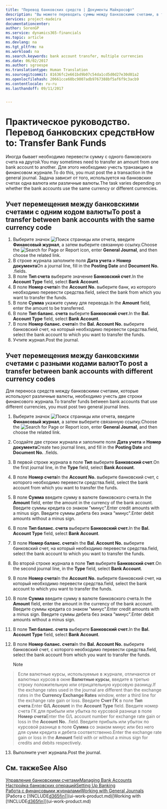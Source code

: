 ```yaml
---
title: "Перевод банковских средств | Документы Майкрософт"
description: "Вы можете переводить суммы между банковскими счетами, в том числе в различных валютах, учитывая транзакции в финансовом журнале."
services: project-madeira
documentationcenter: 
author: SorenGP
ms.service: dynamics365-financials
ms.topic: article
ms.devlang: na
ms.tgt_pltfrm: na
ms.workload: na
ms.search.keywords: bank account transfer, multiple currencies
ms.date: 06/02/2017
ms.author: sgroespe
ms.translationtype: Human Translation
ms.sourcegitcommit: 81636fc2e661bd9b07c54da1cd5d0d27e30d01a2
ms.openlocfilehash: 20661cce60bc9007adb9767388bf5af6f9c3acb9
ms.contentlocale: ru-ru
ms.lasthandoff: 09/11/2017


---
```

# <a name="how-to-transfer-bank-funds"></a><span data-ttu-id="7581a-103">Практическое руководство. Перевод банковских средств</span><span class="sxs-lookup"><span data-stu-id="7581a-103">How to: Transfer Bank Funds</span></span>
<span data-ttu-id="7581a-104">Иногда бывает необходимо перевести сумму с одного банковского счета на другой.</span><span class="sxs-lookup"><span data-stu-id="7581a-104">You may sometimes need to transfer an amount from one bank account to another.</span></span> <span data-ttu-id="7581a-105">Для этого необходимо учесть транзакцию в финансовом журнале.</span><span class="sxs-lookup"><span data-stu-id="7581a-105">To do this, you must post the a transaction in the general journal.</span></span> <span data-ttu-id="7581a-106">Задача зависит от того, используется на банковских счетах одна валюта или различные валюты.</span><span class="sxs-lookup"><span data-stu-id="7581a-106">The task varies depending on whether the bank accounts use the same currency or different currencies.</span></span>

## <a name="to-post-a-transfer-between-bank-accounts-with-the-same-currency-code"></a><span data-ttu-id="7581a-107">Учет перемещения между банковскими счетами с одним кодом валюты</span><span class="sxs-lookup"><span data-stu-id="7581a-107">To post a transfer between bank accounts with the same currency code</span></span>
1. <span data-ttu-id="7581a-108">Выберите значок ![Поиск страницы или отчета](media/ui-search/search_small.png "Значок поиска страницы или отчета"), введите **Финансовый журнал**, а затем выберите связанную ссылку.</span><span class="sxs-lookup"><span data-stu-id="7581a-108">Choose the ![Search for Page or Report](media/ui-search/search_small.png "Search for Page or Report icon") icon, enter **General Journal**, and then choose the related link.</span></span>
2. <span data-ttu-id="7581a-109">В строке журнала заполните поля **Дата учета** и **Номер документа**</span><span class="sxs-lookup"><span data-stu-id="7581a-109">On a journal line, fill in the **Posting Date** and **Document No.**</span></span> <span data-ttu-id="7581a-110">.</span><span class="sxs-lookup"><span data-stu-id="7581a-110">fields.</span></span>
3. <span data-ttu-id="7581a-111">В поле **Тип счета** выберите значение **Банковский счет**.</span><span class="sxs-lookup"><span data-stu-id="7581a-111">In the **Account Type** field, select **Bank Account**.</span></span>
4. <span data-ttu-id="7581a-112">В поле **Номер счета**</span><span class="sxs-lookup"><span data-stu-id="7581a-112">In the **Account No.**</span></span> <span data-ttu-id="7581a-113">выберите банк, из которого необходимо перевести средства.</span><span class="sxs-lookup"><span data-stu-id="7581a-113">field, select the bank from which you want to transfer the funds.</span></span>
5. <span data-ttu-id="7581a-114">В поле **Сумма** укажите сумму для перевода.</span><span class="sxs-lookup"><span data-stu-id="7581a-114">In the **Amount** field, enter the amount to be transferred.</span></span>
6. <span data-ttu-id="7581a-115">В поле **Тип баланс. счета** выберите **Банковский счет.**</span><span class="sxs-lookup"><span data-stu-id="7581a-115">In the **Bal. Account Type** field, select **Bank Account**.</span></span>
7. <span data-ttu-id="7581a-116">В поле **Номер баланс. счета**</span><span class="sxs-lookup"><span data-stu-id="7581a-116">In the **Bal. Account No.**</span></span> <span data-ttu-id="7581a-117">выберите банковский счет, на который необходимо перевести средства.</span><span class="sxs-lookup"><span data-stu-id="7581a-117">field, select the bank account to which you want to transfer the funds.</span></span>
8. <span data-ttu-id="7581a-118">Учтите журнал.</span><span class="sxs-lookup"><span data-stu-id="7581a-118">Post the journal.</span></span>

## <a name="to-post-a-transfer-between-bank-accounts-with-different-currency-codes"></a><span data-ttu-id="7581a-119">Учет перемещения между банковскими счетами с разными кодами валют</span><span class="sxs-lookup"><span data-stu-id="7581a-119">To post a transfer between bank accounts with different currency codes</span></span>
<span data-ttu-id="7581a-120">Для переноса средств между банковскими счетами, которые используют различные валюты, необходимо учесть две строки финансового журнала.</span><span class="sxs-lookup"><span data-stu-id="7581a-120">To transfer funds between bank accounts that use different currencies, you must post two general journal lines.</span></span>

1. <span data-ttu-id="7581a-121">Выберите значок ![Поиск страницы или отчета](media/ui-search/search_small.png "Значок поиска страницы или отчета"), введите **Финансовый журнал**, а затем выберите связанную ссылку.</span><span class="sxs-lookup"><span data-stu-id="7581a-121">Choose the ![Search for Page or Report](media/ui-search/search_small.png "Search for Page or Report icon") icon, enter **General Journal**, and then choose the related link.</span></span>
2. <span data-ttu-id="7581a-122">Создайте две строки журнала и заполните поля **Дата учета** и **Номер документа**</span><span class="sxs-lookup"><span data-stu-id="7581a-122">Create two journal lines, and fill in the **Posting Date** and **Document No.**</span></span> <span data-ttu-id="7581a-123">.</span><span class="sxs-lookup"><span data-stu-id="7581a-123">fields.</span></span>
3. <span data-ttu-id="7581a-124">В первой строке журнала в поле **Тип** выберите **Банковский счет**.</span><span class="sxs-lookup"><span data-stu-id="7581a-124">On the first journal line, in the **Type** field, select **Bank Account**.</span></span>
4. <span data-ttu-id="7581a-125">В поле **Номер счета**</span><span class="sxs-lookup"><span data-stu-id="7581a-125">In the **Account No.**</span></span> <span data-ttu-id="7581a-126">выберите банковский счет, c которого необходимо перевести средства.</span><span class="sxs-lookup"><span data-stu-id="7581a-126">field, select the bank account from which you want to transfer the funds.</span></span>
5. <span data-ttu-id="7581a-127">В поле **Сумма** введите сумму в валюте банковского счета.</span><span class="sxs-lookup"><span data-stu-id="7581a-127">In the **Amount** field, enter the amount in the currency of the bank account.</span></span> <span data-ttu-id="7581a-128">Введите суммы кредита со знаком "минус".</span><span class="sxs-lookup"><span data-stu-id="7581a-128">Enter credit amounts with a minus sign.</span></span> <span data-ttu-id="7581a-129">Введите суммы дебета без знака "минус".</span><span class="sxs-lookup"><span data-stu-id="7581a-129">Enter debit amounts without a minus sign.</span></span>
6. <span data-ttu-id="7581a-130">В поле **Тип баланс. счета** выберите **Банковский счет.**</span><span class="sxs-lookup"><span data-stu-id="7581a-130">In the **Bal. Account Type** field, select **Bank Account**.</span></span>
7. <span data-ttu-id="7581a-131">В поле **Номер баланс. счета**</span><span class="sxs-lookup"><span data-stu-id="7581a-131">In the **Bal. Account No.**</span></span> <span data-ttu-id="7581a-132">выберите банковский счет, на который необходимо перевести средства.</span><span class="sxs-lookup"><span data-stu-id="7581a-132">field, select the bank account to which you want to transfer the funds.</span></span>
8. <span data-ttu-id="7581a-133">Во второй строке журнала в поле **Тип** выберите **Банковский счет**.</span><span class="sxs-lookup"><span data-stu-id="7581a-133">On the second journal line, in the **Type** field, select **Bank Account**.</span></span>
9. <span data-ttu-id="7581a-134">В поле **Номер счета**</span><span class="sxs-lookup"><span data-stu-id="7581a-134">In the **Account No.**</span></span> <span data-ttu-id="7581a-135">выберите банковский счет, на который необходимо перевести средства.</span><span class="sxs-lookup"><span data-stu-id="7581a-135">field, select the bank account to which you want to transfer the funds.</span></span>
10. <span data-ttu-id="7581a-136">В поле **Сумма** введите сумму в валюте банковского счета.</span><span class="sxs-lookup"><span data-stu-id="7581a-136">In the **Amount** field, enter the amount in the currency of the bank account.</span></span> <span data-ttu-id="7581a-137">Введите суммы кредита со знаком "минус".</span><span class="sxs-lookup"><span data-stu-id="7581a-137">Enter credit amounts with a minus sign.</span></span> <span data-ttu-id="7581a-138">Введите суммы дебета без знака "минус".</span><span class="sxs-lookup"><span data-stu-id="7581a-138">Enter debit amounts without a minus sign.</span></span>
11. <span data-ttu-id="7581a-139">В поле **Тип баланс. счета** выберите **Банковский счет.**</span><span class="sxs-lookup"><span data-stu-id="7581a-139">In the **Bal. Account Type** field, select **Bank Account**.</span></span>  
12. <span data-ttu-id="7581a-140">В поле **Номер баланс. счета**</span><span class="sxs-lookup"><span data-stu-id="7581a-140">In the **Bal. Account No.**</span></span> <span data-ttu-id="7581a-141">выберите банковский счет, c которого необходимо перевести средства.</span><span class="sxs-lookup"><span data-stu-id="7581a-141">field, select the bank account from which you want to transfer the funds.</span></span>

    > [!NOTE]  
>   <span data-ttu-id="7581a-142">Если валютные курсы, используемые в журнале, отличаются от валютных курсов в окне **Валютные курсы**, введите в третью строку положительную или отрицательную курсовую разницу.</span><span class="sxs-lookup"><span data-stu-id="7581a-142">If the exchange rates used in the journal are different than the exchange rates in the **Currency Exchange Rates** window, enter a third line for the exchange rate gain or loss.</span></span> <span data-ttu-id="7581a-143">Введите **Счет ГК** в поле **Тип счета**.</span><span class="sxs-lookup"><span data-stu-id="7581a-143">Enter **G/L Account** in the **Account Type** field.</span></span> <span data-ttu-id="7581a-144">Введите номер счета ГК для прибыли или убытка по курсовой разнице в поле **Номер счета**</span><span class="sxs-lookup"><span data-stu-id="7581a-144">Enter the G/L account number for exchange rate gain or loss in the **Account No.**</span></span> <span data-ttu-id="7581a-145">.</span><span class="sxs-lookup"><span data-stu-id="7581a-145">field.</span></span> <span data-ttu-id="7581a-146">Введите прибыль или убыток по курсовой разнице в поле **Сумма** со знаком минус или без него для сумм кредита и дебета соответственно.</span><span class="sxs-lookup"><span data-stu-id="7581a-146">Enter the exchange rate gain or loss in the **Amount** field with or without a minus sign for credits and debits respectively.</span></span>
13. <span data-ttu-id="7581a-147">Выполните учет журнала.</span><span class="sxs-lookup"><span data-stu-id="7581a-147">Post the journal.</span></span>

## <a name="see-also"></a><span data-ttu-id="7581a-148">См. также</span><span class="sxs-lookup"><span data-stu-id="7581a-148">See Also</span></span>
[<span data-ttu-id="7581a-149">Управление банковскими счетами</span><span class="sxs-lookup"><span data-stu-id="7581a-149">Managing Bank Accounts</span></span>](bank-manage-bank-accounts.md)  
[<span data-ttu-id="7581a-150">Настройка банковских операций</span><span class="sxs-lookup"><span data-stu-id="7581a-150">Setting Up Banking</span></span>](bank-setup-banking.md)  
[<span data-ttu-id="7581a-151">Работа с финансовыми журналами</span><span class="sxs-lookup"><span data-stu-id="7581a-151">Working with General Journals</span></span>](ui-work-general-journals.md)  
<span data-ttu-id="7581a-152">[Работа с [!INCLUDE[d365fin](includes/d365fin_md.md)]](ui-work-product.md)</span><span class="sxs-lookup"><span data-stu-id="7581a-152">[Working with [!INCLUDE[d365fin](includes/d365fin_md.md)]](ui-work-product.md)</span></span>

